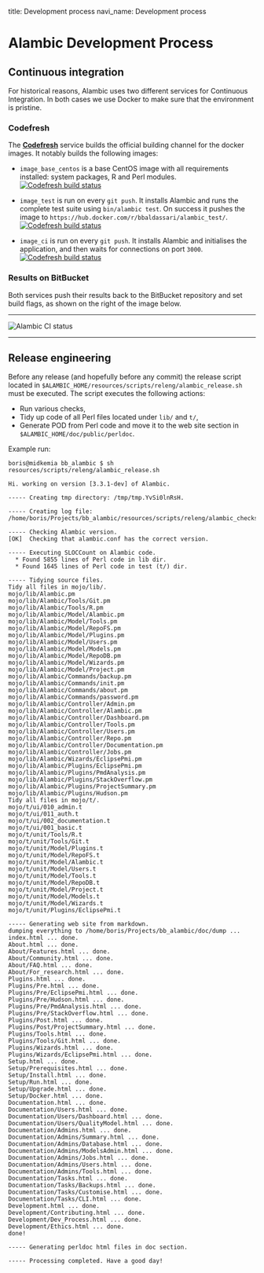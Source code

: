 title: Development process
navi_name: Development process


# Alambic Development Process

## Continuous integration

For historical reasons, Alambic uses two different services for Continuous Integration. In both cases we use Docker to make sure that the environment is pristine.

### Codefresh

The **[Codefresh](https://codefresh.io)** service builds the official building channel for the docker images. It notably builds the following images:

* `image_base_centos` is a base CentOS image with all requirements installed: system packages, R and Perl modules. [![Codefresh build status]( https://g.codefresh.io/api/badges/build?repoOwner=BorisBaldassari&repoName=alambic&branch=master&pipelineName=alambic_base_centos&accountName=borisbaldassari&type=cf-1)]( https://g.codefresh.io/repositories/BorisBaldassari/alambic/builds?filter=trigger:build;branch:master;service:589f16b56f0280010035a254~alambic_base_centos)

* `image_test` is run on every `git push`. It installs Alambic and runs the complete test suite using `bin/alambic test`. On success it pushes the image to `https://hub.docker.com/r/bbaldassari/alambic_test/`. [![Codefresh build status]( https://g.codefresh.io/api/badges/build?repoOwner=BorisBaldassari&repoName=alambic&branch=master&pipelineName=alambic_test&accountName=borisbaldassari&type=cf-1)]( https://g.codefresh.io/repositories/BorisBaldassari/alambic/builds?filter=trigger:build;branch:master;service:589ee0d5a567350100749f20~alambic_test)

* `image_ci` is run on every `git push`. It installs Alambic and initialises the application, and then waits for connections on port `3000`. [![Codefresh build status]( https://g.codefresh.io/api/badges/build?repoOwner=BorisBaldassari&repoName=alambic&branch=master&pipelineName=alambic_run&accountName=borisbaldassari&type=cf-1)]( https://g.codefresh.io/repositories/BorisBaldassari/alambic/builds?filter=trigger:build;branch:master;service:589f19636f0280010035a5f2~alambic_run)

### Results on BitBucket

Both services push their results back to the BitBucket repository and set build flags, as shown on the right of the image below.

----

![Alambic CI status](/images/alambic_ci_flags.png)

----

## Release engineering

Before any release (and hopefully before any commit) the release script located in `$ALAMBIC_HOME/resources/scripts/releng/alambic_release.sh` must be executed. The script executes the following actions:

* Run various checks,
* Tidy up code of all Perl files located under `lib/` and `t/`,
* Generate POD from Perl code and move it to the web site section in `$ALAMBIC_HOME/doc/public/perldoc`.

Example run:

    boris@midkemia bb_alambic $ sh resources/scripts/releng/alambic_release.sh

    Hi. working on version [3.3.1-dev] of Alambic.

    ----- Creating tmp directory: /tmp/tmp.YvSi0lnRsH.

    ----- Creating log file: /home/boris/Projects/bb_alambic/resources/scripts/releng/alambic_checks.txt.

    ----- Checking Alambic version.
    [OK]  Checking that alambic.conf has the correct version.

    ----- Executing SLOCCount on Alambic code.
      * Found 5855 lines of Perl code in lib dir.
      * Found 1645 lines of Perl code in test (t/) dir.

    ----- Tidying source files.
    Tidy all files in mojo/lib/.
    mojo/lib/Alambic.pm
    mojo/lib/Alambic/Tools/Git.pm
    mojo/lib/Alambic/Tools/R.pm
    mojo/lib/Alambic/Model/Alambic.pm
    mojo/lib/Alambic/Model/Tools.pm
    mojo/lib/Alambic/Model/RepoFS.pm
    mojo/lib/Alambic/Model/Plugins.pm
    mojo/lib/Alambic/Model/Users.pm
    mojo/lib/Alambic/Model/Models.pm
    mojo/lib/Alambic/Model/RepoDB.pm
    mojo/lib/Alambic/Model/Wizards.pm
    mojo/lib/Alambic/Model/Project.pm
    mojo/lib/Alambic/Commands/backup.pm
    mojo/lib/Alambic/Commands/init.pm
    mojo/lib/Alambic/Commands/about.pm
    mojo/lib/Alambic/Commands/password.pm
    mojo/lib/Alambic/Controller/Admin.pm
    mojo/lib/Alambic/Controller/Alambic.pm
    mojo/lib/Alambic/Controller/Dashboard.pm
    mojo/lib/Alambic/Controller/Tools.pm
    mojo/lib/Alambic/Controller/Users.pm
    mojo/lib/Alambic/Controller/Repo.pm
    mojo/lib/Alambic/Controller/Documentation.pm
    mojo/lib/Alambic/Controller/Jobs.pm
    mojo/lib/Alambic/Wizards/EclipsePmi.pm
    mojo/lib/Alambic/Plugins/EclipsePmi.pm
    mojo/lib/Alambic/Plugins/PmdAnalysis.pm
    mojo/lib/Alambic/Plugins/StackOverflow.pm
    mojo/lib/Alambic/Plugins/ProjectSummary.pm
    mojo/lib/Alambic/Plugins/Hudson.pm
    Tidy all files in mojo/t/.
    mojo/t/ui/010_admin.t
    mojo/t/ui/011_auth.t
    mojo/t/ui/002_documentation.t
    mojo/t/ui/001_basic.t
    mojo/t/unit/Tools/R.t
    mojo/t/unit/Tools/Git.t
    mojo/t/unit/Model/Plugins.t
    mojo/t/unit/Model/RepoFS.t
    mojo/t/unit/Model/Alambic.t
    mojo/t/unit/Model/Users.t
    mojo/t/unit/Model/Tools.t
    mojo/t/unit/Model/RepoDB.t
    mojo/t/unit/Model/Project.t
    mojo/t/unit/Model/Models.t
    mojo/t/unit/Model/Wizards.t
    mojo/t/unit/Plugins/EclipsePmi.t

    ----- Generating web site from markdown.
    dumping everything to /home/boris/Projects/bb_alambic/doc/dump ...
    index.html ... done.
    About.html ... done.
    About/Features.html ... done.
    About/Community.html ... done.
    About/FAQ.html ... done.
    About/For_research.html ... done.
    Plugins.html ... done.
    Plugins/Pre.html ... done.
    Plugins/Pre/EclipsePmi.html ... done.
    Plugins/Pre/Hudson.html ... done.
    Plugins/Pre/PmdAnalysis.html ... done.
    Plugins/Pre/StackOverflow.html ... done.
    Plugins/Post.html ... done.
    Plugins/Post/ProjectSummary.html ... done.
    Plugins/Tools.html ... done.
    Plugins/Tools/Git.html ... done.
    Plugins/Wizards.html ... done.
    Plugins/Wizards/EclipsePmi.html ... done.
    Setup.html ... done.
    Setup/Prerequisites.html ... done.
    Setup/Install.html ... done.
    Setup/Run.html ... done.
    Setup/Upgrade.html ... done.
    Setup/Docker.html ... done.
    Documentation.html ... done.
    Documentation/Users.html ... done.
    Documentation/Users/Dashboard.html ... done.
    Documentation/Users/QualityModel.html ... done.
    Documentation/Admins.html ... done.
    Documentation/Admins/Summary.html ... done.
    Documentation/Admins/Database.html ... done.
    Documentation/Admins/ModelsAdmin.html ... done.
    Documentation/Admins/Jobs.html ... done.
    Documentation/Admins/Users.html ... done.
    Documentation/Admins/Tools.html ... done.
    Documentation/Tasks.html ... done.
    Documentation/Tasks/Backups.html ... done.
    Documentation/Tasks/Customise.html ... done.
    Documentation/Tasks/CLI.html ... done.
    Development.html ... done.
    Development/Contributing.html ... done.
    Development/Dev_Process.html ... done.
    Development/Ethics.html ... done.
    done!

    ----- Generating perldoc html files in doc section.

    ----- Processing completed. Have a good day!
